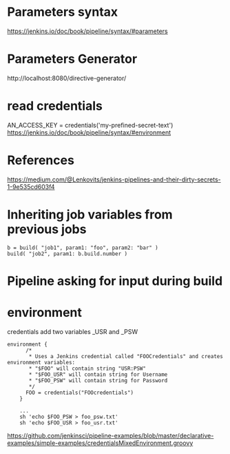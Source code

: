 # Parameters syntax
https://jenkins.io/doc/book/pipeline/syntax/#parameters

# Parameters Generator
http://localhost:8080/directive-generator/

# read credentials
AN_ACCESS_KEY = credentials('my-prefined-secret-text')  
https://jenkins.io/doc/book/pipeline/syntax/#environment

# References
https://medium.com/@Lenkovits/jenkins-pipelines-and-their-dirty-secrets-1-9e535cd603f4  


# Inheriting job variables from previous jobs
```
b = build( "job1", param1: "foo", param2: "bar" ) 
build( "job2", param1: b.build.number )
```

# Pipeline asking for input during build

# environment 
credentials add two variables _USR and _PSW 
```
environment {
      /*
       * Uses a Jenkins credential called "FOOCredentials" and creates environment variables:
       * "$FOO" will contain string "USR:PSW"
       * "$FOO_USR" will contain string for Username
       * "$FOO_PSW" will contain string for Password
       */
      FOO = credentials("FOOcredentials")
    }
    
    ...
    sh 'echo $FOO_PSW > foo_psw.txt'
    sh 'echo $FOO_USR > foo_usr.txt'
 ```
 
https://github.com/jenkinsci/pipeline-examples/blob/master/declarative-examples/simple-examples/credentialsMixedEnvironment.groovy

